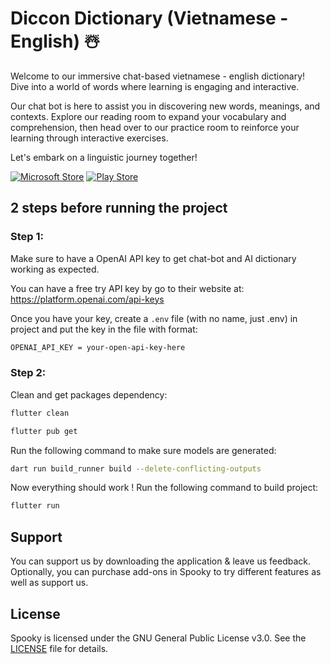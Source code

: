 # Diccon Dictionary (Vietnamese - English) ☃️
Welcome to our immersive chat-based vietnamese - english dictionary! Dive into a world of words where learning is engaging and interactive. 

Our chat bot is here to assist you in discovering new words, meanings, and contexts. 
Explore our reading room to expand your vocabulary and comprehension, then head over to our practice room to reinforce your learning through interactive exercises. 

Let's embark on a linguistic journey together!


[![Microsoft Store](https://img.shields.io/badge/Microsoft_Store-0078D4?style=for-the-badge&logo=microsoft&logoColor=white)](https://www.microsoft.com/store/apps/9NPF4HBMNG5D)
[![Play Store](https://img.shields.io/badge/Google_Play-414141?style=for-the-badge&logo=google-play&logoColor=white)](https://play.google.com/store/apps/details?id=com.zeroboy.diccon_evo)

## 2 steps before running the project
### Step 1:
Make sure to have a OpenAI API key to get chat-bot and AI dictionary working as expected.

You can have a free try API key by go to their website at: https://platform.openai.com/api-keys 

Once you have your key, create a ``.env`` file (with no name, just .env) in project and put the key in the file with format:
```bash
OPENAI_API_KEY = your-open-api-key-here
```
### Step 2:
Clean and get packages dependency:
```bash
flutter clean
```
```bash
flutter pub get
```
Run the following command to make sure models are generated:
```bash
dart run build_runner build --delete-conflicting-outputs
```
Now everything should work !
Run the following command to build project:
```bash
flutter run
```
## Support
You can support us by downloading the application & leave us feedback. Optionally, you can purchase add-ons in Spooky to try different features as well as support us.

## License
Spooky is licensed under the GNU General Public License v3.0. See the [LICENSE](LICENSE) file for details.